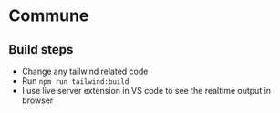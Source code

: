 # Commune

## Build steps

- Change any tailwind related code
- Run `npm run tailwind:build`
- I use live server extension in VS code to see the realtime output in browser
